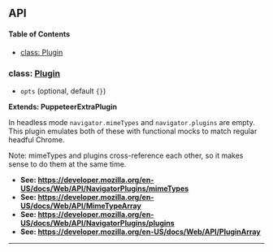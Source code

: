 ## API

<!-- Generated by documentation.js. Update this documentation by updating the source code. -->

#### Table of Contents

- [class: Plugin](#class-plugin)

### class: [Plugin](https://github.com/berstend/puppeteer-extra/blob/7a9082f9837f2403099e2181d639aa0065c51ba9/packages/puppeteer-extra-plugin-stealth/evasions/navigator.plugins/index.js#L26-L94)

- `opts` (optional, default `{}`)

**Extends: PuppeteerExtraPlugin**

In headless mode `navigator.mimeTypes` and `navigator.plugins` are empty.
This plugin emulates both of these with functional mocks to match regular headful Chrome.

Note: mimeTypes and plugins cross-reference each other, so it makes sense to do them at the same time.

- **See: <https://developer.mozilla.org/en-US/docs/Web/API/NavigatorPlugins/mimeTypes>**
- **See: <https://developer.mozilla.org/en-US/docs/Web/API/MimeTypeArray>**
- **See: <https://developer.mozilla.org/en-US/docs/Web/API/NavigatorPlugins/plugins>**
- **See: <https://developer.mozilla.org/en-US/docs/Web/API/PluginArray>**

---
